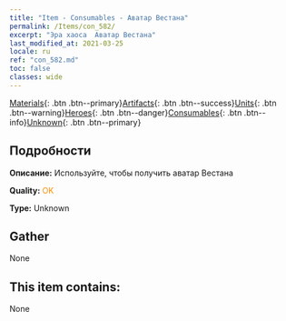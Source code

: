 ```yaml
---
title: "Item - Consumables - Аватар Вестана"
permalink: /Items/con_582/
excerpt: "Эра хаоса  Аватар Вестана"
last_modified_at: 2021-03-25
locale: ru
ref: "con_582.md"
toc: false
classes: wide
---
```

 [Materials](/ru/Items/){: .btn .btn--primary}[Artifacts](/ru/Items/Artifacts/){: .btn .btn--success}[Units](/ru/Items/Units/){: .btn .btn--warning}[Heroes](/ru/Items/Heroes/){: .btn .btn--danger}[Consumables](/ru/Items/Consumables/){: .btn .btn--info}[Unknown](/ru/Items/Unknown/){: .btn .btn--primary}

## Подробности
 **Описание:** Используйте, чтобы получить аватар Вестана

 **Quality:** <span style="color: #FF8C00">OK</span>

 **Type:** Unknown

## Gather

  None

## This item contains:

  None

